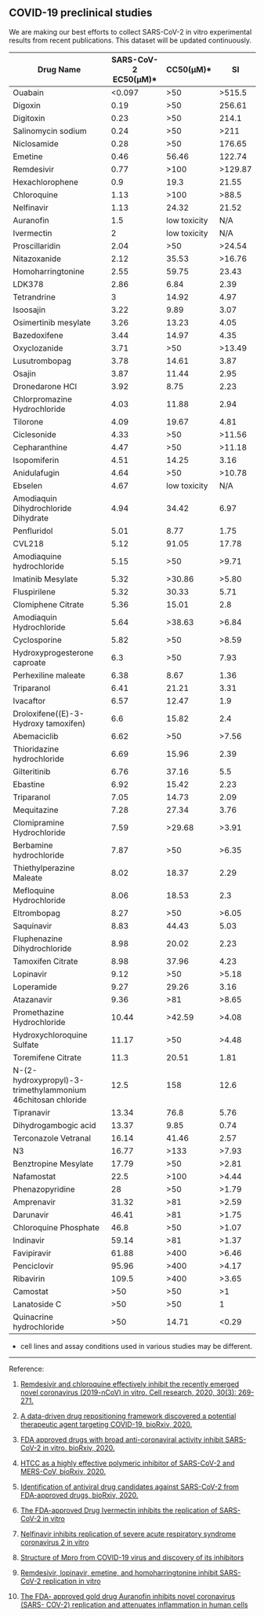 ## COVID-19 preclinical studies 

We are making our best efforts to collect SARS-CoV-2 in vitro experimental results from recent publications. This dataset will be updated continuously.

|  ﻿ Drug Name       |  SARS-CoV-2 EC50(μM)*   |  CC50(μM)*    |  SI     | 
| ---- | --- | --- | --- | 
|   Ouabain    | <0.097  |  >50    |  >515.5     | 
|   Digoxin    | 0.19  |  >50    | 256.61  | 
|   Digitoxin      | 0.23  |  >50    | 214.1  | 
|   Salinomycin sodium     | 0.24  |  >50    |  >211       | 
|   Niclosamide    | 0.28  |  >50    | 176.65  | 
|  Emetine  | 0.46  | 56.46  | 122.74  | 
|   Remdesivir     | 0.77  |  >100       |  >129.87    | 
|   Hexachlorophene    | 0.9  | 19.3  | 21.55  | 
|   Chloroquine    | 1.13  |  >100       |  >88.5      | 
|  Nelfinavir  | 1.13  | 24.32  | 21.52  | 
|  Auranofin  | 1.5  | low toxicity   | N/A  | 
|  Ivermectin   | 2  | low toxicity   | N/A  | 
|   Proscillaridin     | 2.04  |  >50    |  >24.54     | 
|   Nitazoxanide       | 2.12  | 35.53  |  >16.76     | 
|  Homoharringtonine  | 2.55  | 59.75  | 23.43  | 
|   LDK378     | 2.86  | 6.84  | 2.39  | 
|   Tetrandrine    | 3  | 14.92  | 4.97  | 
|   Isoosajin      | 3.22  | 9.89  | 3.07  | 
|   Osimertinib mesylate       | 3.26  | 13.23  | 4.05  | 
|   Bazedoxifene       | 3.44  | 14.97  | 4.35  | 
|   Oxyclozanide       | 3.71  |  >50    |  >13.49     | 
|   Lusutrombopag      | 3.78  | 14.61  | 3.87  | 
|   Osajin     | 3.87  | 11.44  | 2.95  | 
|   Dronedarone HCl    | 3.92  | 8.75  | 2.23  | 
|   Chlorpromazine Hydrochloride       | 4.03  | 11.88  | 2.94  | 
|   Tilorone       | 4.09  | 19.67  | 4.81  | 
|   Ciclesonide    | 4.33  |  >50    |  >11.56     | 
|   Cepharanthine      | 4.47  |  >50    |  >11.18     | 
|   Isopomiferin       | 4.51  | 14.25  | 3.16  | 
|   Anidulafugin       | 4.64  |  >50    |  >10.78     | 
|  Ebselen  | 4.67  | low toxicity   | N/A  | 
|   Amodiaquin Dihydrochloride Dihydrate       | 4.94  | 34.42  | 6.97  | 
|   Penfluridol    | 5.01  | 8.77  | 1.75  | 
|   CVL218     | 5.12  | 91.05  | 17.78  | 
|   Amodiaquine hydrochloride      | 5.15  |  >50    |  >9.71      | 
|   Imatinib Mesylate      | 5.32  |  >30.86     |  >5.80      | 
|   Fluspirilene       | 5.32  | 30.33  | 5.71  | 
|   Clomiphene Citrate     | 5.36  | 15.01  | 2.8  | 
|   Amodiaquin Hydrochloride       | 5.64  |  >38.63     |  >6.84      | 
|   Cyclosporine       | 5.82  |  >50    |  >8.59      | 
|   Hydroxyprogesterone caproate       | 6.3  |  >50    | 7.93  | 
|   Perhexiline maleate    | 6.38  | 8.67  | 1.36  | 
|   Triparanol     | 6.41  | 21.21  | 3.31  | 
|   Ivacaftor      | 6.57  | 12.47  | 1.9  | 
|   Droloxifene((E)-3-Hydroxy tamoxifen)       | 6.6  | 15.82  | 2.4  | 
|   Abemaciclib    | 6.62  |  >50    |  >7.56      | 
|   Thioridazine hydrochloride     | 6.69  | 15.96  | 2.39  | 
|   Gilteritinib       | 6.76  | 37.16  | 5.5  | 
|   Ebastine       | 6.92  | 15.42  | 2.23  | 
|   Triparanol     | 7.05  | 14.73  | 2.09  | 
|   Mequitazine    | 7.28  | 27.34  | 3.76  | 
|   Clomipramine Hydrochloride     | 7.59  |  >29.68     |  >3.91      | 
|   Berbamine hydrochloride    | 7.87  |  >50    |  >6.35      | 
|   Thiethylperazine Maleate       | 8.02  | 18.37  | 2.29  | 
|   Mefloquine Hydrochloride       | 8.06  | 18.53  | 2.3  | 
|   Eltrombopag    | 8.27  |  >50    |  >6.05      | 
|  Saquinavir  | 8.83  | 44.43  | 5.03  | 
|   Fluphenazine Dihydrochloride       | 8.98  | 20.02  | 2.23  | 
|   Tamoxifen Citrate      | 8.98  | 37.96  | 4.23  | 
|   Lopinavir      | 9.12  |  >50    |  >5.18      | 
|   Loperamide     | 9.27  | 29.26  | 3.16  | 
|   Atazanavir     | 9.36  |  >81    |  >8.65      | 
|   Promethazine Hydrochloride     | 10.44  |  >42.59     |  >4.08      | 
|   Hydroxychloroquine Sulfate     | 11.17  |  >50    |  >4.48      | 
|   Toremifene Citrate     | 11.3  | 20.51  | 1.81  | 
|   N-(2-hydroxypropyl)-3-trimethylammonium 46chitosan  chloride       | 12.5  | 158  | 12.6  | 
|  Tipranavir  | 13.34  | 76.8  | 5.76  | 
|   Dihydrogambogic acid       | 13.37  | 9.85  | 0.74  | 
|   Terconazole Vetranal       | 16.14  | 41.46  | 2.57  | 
|  N3  | 16.77  | >133  | >7.93  | 
|   Benztropine Mesylate       | 17.79  |  >50    |  >2.81      | 
|   Nafamostat     | 22.5  |  >100       |  >4.44      | 
|   Phenazopyridine    | 28  |  >50    |  >1.79      | 
|  Amprenavir  | 31.32  | >81  | >2.59  | 
|  Darunavir   | 46.41  | >81  | >1.75  | 
|   Chloroquine Phosphate      | 46.8  |  >50    |  >1.07      | 
|  Indinavir  | 59.14  | >81  | >1.37  | 
|   Favipiravir    | 61.88  |  >400       |  >6.46      | 
|   Penciclovir    | 95.96  |  >400       |  >4.17      | 
|   Ribavirin      | 109.5  |  >400       |  >3.65      | 
|   Camostat       |  >50    |  >50    |  >1     | 
|   Lanatoside C       |  >50    |  >50    | 1  | 
|   Quinacrine hydrochloride       |  >50    | 14.71  |  <0.29      | 

* cell lines and assay conditions used in various studies may be different. 


---
Reference:

1. [Remdesivir and chloroquine effectively inhibit the recently emerged novel coronavirus (2019-nCoV) in vitro. Cell research, 2020, 30(3): 269-271.](https://www.nature.com/articles/s41422-020-0282-0?fbclid=IwAR3c5iy9h65X1cnkrL6i6fJcWwi0ygN1LtI67SkcgREM4DyxxAcPauRuf5w)

2. [A data-driven drug repositioning framework discovered a potential therapeutic agent targeting COVID-19. bioRxiv, 2020.](https://www.biorxiv.org/content/10.1101/2020.03.11.986836v1.abstract)

3. [FDA approved drugs with broad anti-coronaviral activity inhibit SARS-CoV-2 in vitro. bioRxiv, 2020.](https://www.biorxiv.org/content/10.1101/2020.03.25.008482v1)

4. [HTCC as a highly effective polymeric inhibitor of SARS-CoV-2 and MERS-CoV, bioRxiv, 2020.](https://www.biorxiv.org/content/10.1101/2020.03.29.014183v1.full.pdf)

5. [Identification of antiviral drug candidates against SARS-CoV-2 from FDA-approved drugs, bioRxiv, 2020.](https://www.biorxiv.org/content/10.1101/2020.03.20.999730v3.full.pdf)

6. [The FDA-approved Drug Ivermectin inhibits the replication of SARS-CoV-2 in vitro](https://www.sciencedirect.com/science/article/pii/S0166354220302011#bib11)

7. [Nelfinavir inhibits replication of severe acute respiratory syndrome coronavirus 2 in vitro](https://www.biorxiv.org/content/10.1101/2020.04.06.026476v1.full.pdf)

8. [Structure of Mpro from COVID-19 virus and discovery of its inhibitors](https://www.nature.com/articles/s41586-020-2223-y_reference.pdf)

9. [Remdesivir, lopinavir, emetine, and homoharringtonine inhibit SARS-CoV-2 replication in vitro](https://www.sciencedirect.com/science/article/pii/S016635422030200X?via%3Dihub=)

10. [The FDA- approved gold drug Auranofin inhibits novel coronavirus (SARS- COV-2) replication and attenuates inflammation in human cells](https://www.biorxiv.org/content/10.1101/2020.04.14.041228v1.full.pdf)